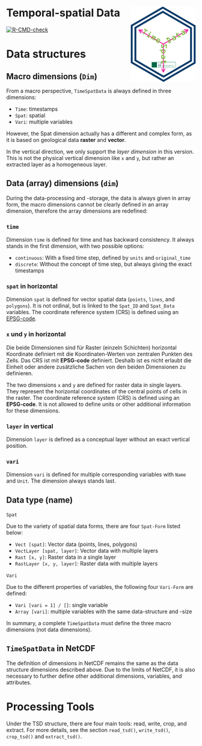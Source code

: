 
<!-- README.md is generated from README.Rmd. Please edit that file -->

# Temporal-spatial Data <a href="https://luckykanlei.github.io/TimeSpatData/index.html"><img src="man/figures/logo.png" align="right" height="138" style="float:right; height:200px;"></a>

<!-- badges: start -->

[![R-CMD-check](https://github.com/tidyverse/ggplot2/actions/workflows/R-CMD-check.yaml/badge.svg)]()
<!-- badges: end -->

# Data structures

## Macro dimensions (`Dim`)

From a macro perspective, `TimeSpatData` is always defined in three
dimensions:

-   `Time`: timestamps
-   `Spat`: spatial
-   `Vari`: multiple variables

However, the Spat dimension actually has a different and complex form,
as it is based on geological data **raster** and **vector**.

In the vertical direction, we only support the *layer dimension* in this
version. This is not the physical vertical dimension like `x` and `y`,
but rather an extracted layer as a homogeneous layer.

## Data (array) dimensions (`dim`)

During the data-processing and -storage, the data is always given in
array form, the macro dimensions cannot be clearly defined in an array
dimension, therefore the array dimensions are redefined:

### `time`

Dimension `time` is defined for time and has backward consistency. It
always stands in the first dimension, with two possible options:

-   `continuous`: With a fixed time step, defined by `units` and
    `original_time`
-   `discrete`: Without the concept of time step, but always giving the
    exact timestamps

### `spat` in horizontal

Dimension `spat` is defined for vector spatial data (`points`, `lines`,
and `polygons`). It is not ordinal, but is linked to the `Spat_ID` and
`Spat_Data` variables. The coordinate reference system (CRS) is defined
using an [EPSG-code](https://epsg.io/).

### `x` und `y` in horizontal

Die beide Dimensionen sind für Raster (einzeln Schichten) horizontal
Koordinate definiert mit die Koordinaten-Werten von zentralen Punkten
des Zells. Das CRS ist mit **EPSG-code** definiert. Deshalb ist es nicht
erlaubt die Einheit oder andere zusätzliche Sachen von den beiden
Dimensionen zu definieren.

The two dimensions `x` and `y` are defined for raster data in single
layers. They represent the horizontal coordinates of the central points
of cells in the raster. The coordinate reference system (CRS) is defined
using an **EPSG-code**. It is not allowed to define units or other
additional information for these dimensions.

### `layer` in vertical

Dimension `layer` is defined as a conceptual layer without an exact
vertical position.

### `vari`

Dimension `vari` is defined for multiple corresponding variables with
`Name` and `Unit`. The dimension always stands last.

## Data type (name)

`Spat`

Due to the variety of spatial data forms, there are four `Spat-Form`
listed below:

-   `Vect [spat]`: Vector data (points, lines, polygons)
-   `VectLayer [spat, layer]`: Vector data with multiple layers
-   `Rast [x, y]`: Raster data in a single layer
-   `RastLayer [x, y, layer]`: Raster data with multiple layers

`Vari`

Due to the different properties of variables, the following four
`Vari-Form` are defined:

-   `Vari [vari = 1] / []`: single variable
-   `Array [vari]`: multiple variables with the same data-structure and
    -size

In summary, a complete `TimeSpatData` must define the three macro
dimensions (not data dimensions).

## `TimeSpatData` in NetCDF

The definition of dimensions in NetCDF remains the same as the data
structure dimensions described above. Due to the limits of NetCDF, it is
also necessary to further define other additional dimensions, variables,
and attributes.

# Processing Tools

Under the TSD structure, there are four main tools: read, write, crop,
and extract. For more details, see the section `read_tsd()`,
`write_tsd()`, `crop_tsd()` and `extract_tsd()`.
